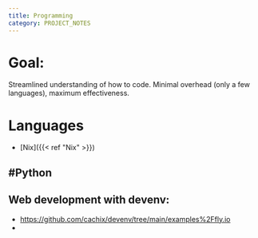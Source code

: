 ```yaml
---
title: Programming
category: PROJECT_NOTES
---
```

# Goal: 
Streamlined understanding of how to code. Minimal overhead (only a few languages), maximum effectiveness.


# Languages
 - [Nix]({{< ref "Nix" >}})


## #Python




## Web development with devenv:
 - https://github.com/cachix/devenv/tree/main/examples%2Ffly.io
 -